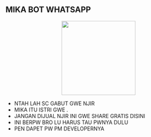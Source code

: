 ## MIKA BOT WHATSAPP 

<div id="header" align="center">
  <img src="https://files.catbox.moe/bu8wwt.jpg" width="200" height="200"/>
</div>



- NTAH LAH SC GABUT GWE NJIR
- MIKA ITU ISTRI GWE .
- JANGAN DIJUAL NJIR INI GWE SHARE GRATIS DISINI
- INI BERPW BRO LU HARUS TAU PWNYA DULU
- PEN DAPET PW PM DEVELOPERNYA
